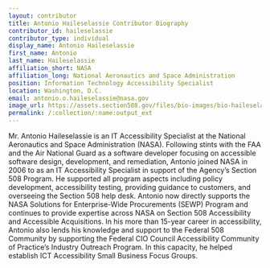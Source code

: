 ```yaml
---
layout: contributor
title: Antonio Haileselassie Contributor Biography
contributor_id: haileselassie
contributor_type: individual
display_name: Antonio Haileselassie
first_name: Antonio
last_name: Haileselassie
affiliation_short: NASA
affiliation_long: National Aeronautics and Space Administration
position: Information Technology Accessibility Specialist
location: Washington, D.C.
email: antonio.o.haileselassie@nasa.gov
image_url: https://assets.section508.gov/files/bio-images/bio-haileselassie-cc.png
permalink: /:collection/:name:output_ext
---
```

Mr. Antonio Haileselassie is an IT Accessibility Specialist at the National Aeronautics and Space Administration (NASA). Following stints with the FAA and the Air National Guard as a software developer focusing on accessible software design, development, and remediation, Antonio joined NASA in 2006 to as an IT Accessibility Specialist in support of the Agency’s Section 508 Program. He supported all program aspects including policy development, accessibility testing, providing guidance to customers, and overseeing the Section 508 help desk. Antonio now directly supports the NASA Solutions for Enterprise-Wide Procurements (SEWP) Program and continues to provide expertise across NASA on Section 508 Accessibility and Accessible Acquisitions. In his more than 15-year career in accessibility, Antonio also lends his knowledge and support to the Federal 508 Community by supporting the Federal CIO Council Accessibility Community of Practice’s Industry Outreach Program. In this capacity, he helped establish ICT Accessibility Small Business Focus Groups.